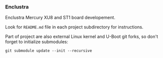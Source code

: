 ### Enclustra  

Enclustra Mercury XU8 and ST1 board developement.  

Look for ```README.md``` file in each project subdirectory for instructions.  

Part of project are also external Linux kernel and U-Boot git forks, so don't forget to initialize submodules:  

```git submodule update --init --recursive```  

